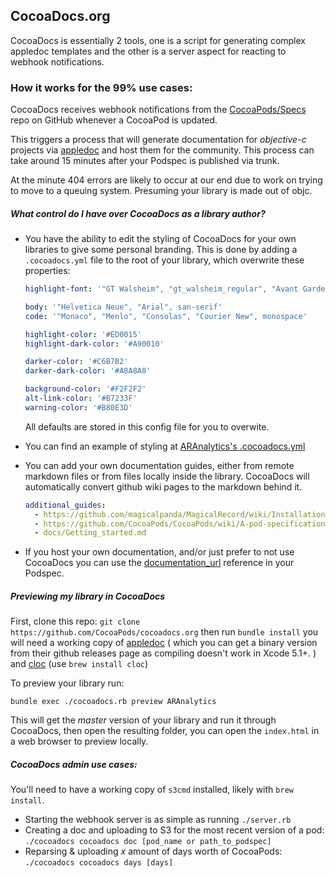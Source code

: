 ## CocoaDocs.org

CocoaDocs is essentially 2 tools, one is a script for generating complex appledoc templates and the other is a server aspect for reacting to webhook notifications.

### How it works for the 99% use cases:

CocoaDocs receives webhook notifications from the [CocoaPods/Specs](https://github.com/CocoaPods/Specs) repo on GitHub whenever a CocoaPod is updated. 

This triggers a process that will generate documentation for _objective-c_ projects via [appledoc](http://gentlebytes.com/appledoc/) and host them for the community. This process can take around 15 minutes after your Podspec is published via trunk. 

At the minute 404 errors are likely to occur at our end due to work on trying to move to a queuing system. Presuming your library is made out of objc.

##### What control do I have over CocoaDocs as a library author?

 - You have the ability to edit the styling of CocoaDocs for your own libraries to give some personal branding. This is done by adding a `.cocoadocs.yml` file to the root of your library, which overwrite these properties:   
   ``` yaml
   highlight-font: '"GT Walsheim", "gt_walsheim_regular", "Avant Garde Gothic ITCW01Dm", "Avant Garde", "Helvetica Neue", "Arial"'

   body: '"Helvetica Neue", "Arial", san-serif'
   code: '"Monaco", "Menlo", "Consolas", "Courier New", monospace'

   highlight-color: '#ED0015'
   highlight-dark-color: '#A90010'

   darker-color: '#C6B7B2'
   darker-dark-color: '#A8A8A8'

   background-color: '#F2F2F2'
   alt-link-color: '#B7233F'
   warning-color: '#B80E3D'
   ```
   
   All defaults are stored in this config file for you to overwite.

 - You can find an example of styling at [ARAnalytics's .cocoadocs.yml](https://github.com/orta/ARAnalytics/blob/master/.cocoadocs.yml)
 - You can add your own documentation guides, either from remote markdown files or from files locally inside the library. CocoaDocs will automatically convert github wiki pages to the markdown behind it.
 
   ```yaml
   additional_guides:
     - https://github.com/magicalpanda/MagicalRecord/wiki/Installation
     - https://github.com/CocoaPods/CocoaPods/wiki/A-pod-specification
     - docs/Getting_started.md
   ```

 -  If you host your own documentation, and/or just prefer to not use CocoaDocs you can use the [documentation_url](http://guides.cocoapods.org/syntax/podspec.html#documentation_url) reference in your Podspec.

##### Previewing my library in CocoaDocs


First, clone this repo: `git clone https://github.com/CocoaPods/cocoadocs.org` then run `bundle install` you will need a working copy of [appledoc](http://gentlebytes.com/appledoc) ( which you can get a binary version from their github releases page as compiling doesn't work in Xcode 5.1+. ) and [cloc](http://cloc.sourceforge.net) (use `brew install cloc`)

To preview your library run:

```
bundle exec ./cocoadocs.rb preview ARAnalytics
```

This will get the _master_ version of your library and run it through CocoaDocs, then open the resulting folder, you can open the `index.html` in a web browser to preview locally.

##### CocoaDocs admin use cases:

You'll need to have a working copy of `s3cmd` installed, likely with `brew install`. 

- Starting the webhook server is as simple as running `./server.rb`
- Creating a doc and uploading to S3 for the most recent version of a pod: `./cocoadocs cocoadocs doc [pod_name or path_to_podspec]`
- Reparsing & uploading _x_ amount of days worth of CocoaPods: `./cocoadocs cocoadocs days [days]`